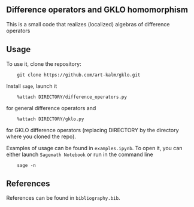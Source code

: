 ## Difference operators and GKLO homomorphism

This is a small code that realizes (localized) algebras of difference operators

## Usage

To use it, clone the repository:

```
	git clone https://github.com/art-kalm/gklo.git
```

Install `sage`, launch it

```
	%attach DIRECTORY/difference_operators.py
```
for general difference operators and 
```
	%attach DIRECTORY/gklo.py
```
for GKLO difference operators (replacing DIRECTORY by the directory where you cloned the repo).

Examples of usage can be found in `examples.ipynb`. To open it, you can either launch `Sagemath Notebook` or run in the command line 
```
	sage -n
```

## References

References can be found in `bibliography.bib`.



